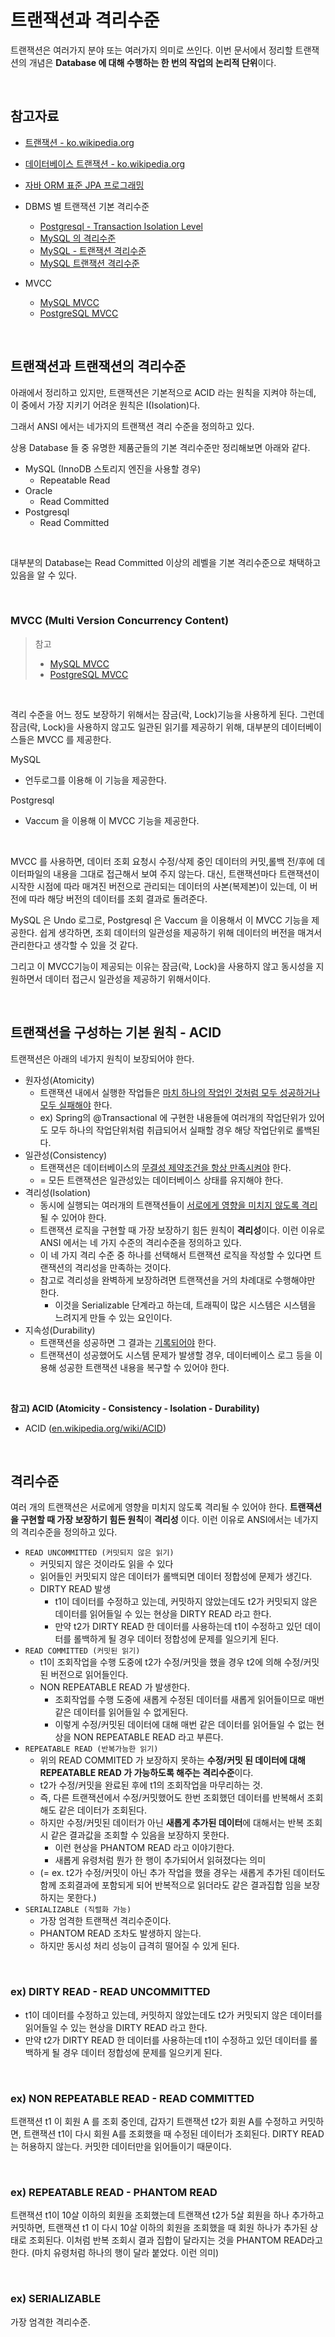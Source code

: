 # 트랜잭션과 격리수준

트랜잭션은 여러가지 분야 또는 여러가지 의미로 쓰인다. 이번 문서에서 정리할 트랜잭션의 개념은 **Database 에 대해 수행하는 한 번의 작업의 논리적 단위**이다.<br>

<br>



## 참고자료

- [트랜잭션 - ko.wikipedia.org](https://ko.wikipedia.org/wiki/%ED%8A%B8%EB%9E%9C%EC%9E%AD%EC%85%98)
- [데이터베이스 트랜잭션 - ko.wikipedia.org](https://ko.wikipedia.org/wiki/%EB%8D%B0%EC%9D%B4%ED%84%B0%EB%B2%A0%EC%9D%B4%EC%8A%A4_%ED%8A%B8%EB%9E%9C%EC%9E%AD%EC%85%98)
- [자바 ORM 표준 JPA 프로그래밍](https://ridibooks.com/books/3984000009)
- DBMS 별 트랜잭션 기본 격리수준
  - [Postgresql - Transaction Isolation Level](https://zamezzz.tistory.com/318)
  - [MySQL 의 격리수준](https://velog.io/@jsj3282/11.-MySQL%EC%9D%98-%EA%B2%A9%EB%A6%AC-%EC%88%98%EC%A4%80)
  - [MySQL - 트랜잭션 격리수준](https://zzang9ha.tistory.com/381)
  - [MySQL 트랜잭션 격리수준](https://steady-coding.tistory.com/562)

- MVCC
  - [MySQL MVCC](https://joont92.github.io/db/MVCC/)
  - [PostgreSQL MVCC](https://simpledb.tistory.com/71)



<br>



## 트랜잭션과 트랜잭션의 격리수준

아래에서 정리하고 있지만, 트랜잭션은 기본적으로 ACID 라는 원칙을 지켜야 하는데, 이 중에서 가장 지키기 어려운 원칙은 I(Isolation)다.<br>

그래서 ANSI 에서는 네가지의 트랜잭션 격리 수준을 정의하고 있다.<br>

상용 Database 들 중 유명한 제품군들의 기본 격리수준만 정리해보면 아래와 같다.

- MySQL (InnoDB 스토리지 엔진을 사용할 경우)
  - Repeatable Read
- Oracle
  - Read Committed
- Postgresql
  - Read Committed

<br>

대부분의 Database는 Read Committed 이상의 레벨을 기본 격리수준으로 채택하고 있음을 알 수 있다.<br>

<br>



### MVCC (Multi Version Concurrency Content)

> 참고
>
> - [MySQL MVCC](https://joont92.github.io/db/MVCC/)
> - [PostgreSQL MVCC](https://simpledb.tistory.com/71)

<br>

격리 수준을 어느 정도 보장하기 위해서는 잠금(락, Lock)기능을 사용하게 된다. 그런데 잠금(락, Lock)을 사용하지 않고도 일관된 읽기를 제공하기 위해, 대부분의 데이터베이스들은 MVCC 를 제공한다.<br>

MySQL

- 언두로그를 이용해 이 기능을 제공한다. <br>

Postgresql

- Vaccum 을 이용해 이 MVCC 기능을 제공한다.<br>

<br>

MVCC 를 사용하면, 데이터 조회 요청시 수정/삭제 중인 데이터의 커밋,롤백 전/후에 데이터파일의 내용을 그대로 접근해서 보여 주지 않는다. 대신, 트랜잭션마다 트랜잭션이 시작한 시점에 따라 매겨진 버전으로 관리되는 데이터의 사본(복제본)이 있는데, 이 버전에 따라 해당 버전의 데이터를 조회 결과로 돌려준다.<br>

MySQL 은 Undo 로그로, Postgresql 은 Vaccum 을 이용해서 이 MVCC 기능을 제공한다. 쉽게 생각하면, 조회 데이터의 일관성을 제공하기 위해 데이터의 버전을 매겨서 관리한다고 생각할 수 있을 것 같다.<br>

그리고 이 MVCC기능이 제공되는 이유는 잠금(락, Lock)을 사용하지 않고 동시성을 지원하면서 데이터 접근시 일관성을 제공하기 위해서이다.<br>

<br>



## 트랜잭션을 구성하는 기본 원칙 - ACID

트랜잭션은 아래의 네가지 원칙이 보장되어야 한다.

- 원자성(Atomicity)
  - 트랜잭션 내에서 실행한 작업들은 <u>마치 하나의 작업인 것처럼 모두 성공하거나 모두 실패해야</u> 한다.
  - ex) Spring의 @Transactional 에 구현한 내용들에 여러개의 작업단위가 있어도 모두 하나의 작업단위처럼 취급되어서 실패할 경우 해당 작업단위로 롤백된다.
- 일관성(Consistency)
  - 트랜잭션은 데이터베이스의 <u>무결성 제약조건을 항상 만족시켜야</u> 한다.
  - = 모든 트랜잭션은 일관성있는 데이터베이스 상태를 유지해야 한다.
- 격리성(Isolation)
  - 동시에 실행되는 여러개의 트랜잭션들이 <u>서로에게 영향을 미치지 않도록 격리</u>될 수 있어야 한다.
  - 트랜잭션 로직을 구현할 때 가장 보장하기 힘든 원칙이 **격리성**이다. 이런 이유로 ANSI 에서는 네 가지 수준의 격리수준을 정의하고 있다.
  - 이 네 가지 격리 수준 중 하나를 선택해서 트랜잭션 로직을 작성할 수 있다면 트랜잭션의 격리성을 만족하는 것이다.
  - 참고로 격리성을 완벽하게 보장하려면 트랜잭션을 거의 차례대로 수행해야만 한다.
    - 이것을 Serializable 단계라고 하는데, 트래픽이 많은 시스템은 시스템을 느려지게 만들 수 있는 요인이다.
- 지속성(Durability)
  - 트랜잭션을 성공하면 그 결과는 <u>기록되어야</u> 한다.
  - 트랜잭션이 성공했어도 시스템 문제가 발생할 경우, 데이터베이스 로그 등을 이용해 성공한 트랜잭션 내용을 복구할 수 있어야 한다.

<br>



**참고) ACID (Atomicity - Consistency - Isolation - Durability)**<br>

- ACID ([en.wikipedia.org/wiki/ACID](https://en.wikipedia.org/wiki/ACID))

<br>



## 격리수준

여러 개의 트랜잭션은 서로에게 영향을 미치지 않도록 격리될 수 있어야 한다. **트랜잭션을 구현할 때 가장 보장하기 힘든 원칙**이 **격리성** 이다. 이런 이유로 ANSI에서는 네가지의 격리수준을 정의하고 있다. 



- `READ UNCOMMITTED (커밋되지 않은 읽기)`
  - 커밋되지 않은 것이라도 읽을 수 있다
  - 읽어들인 커밋되지 않은 데이터가 롤백되면 데이터 정합성에 문제가 생긴다.
  - DIRTY READ 발생
    - t1이 데이터를 수정하고 있는데, 커밋하지 않았는데도 t2가 커밋되지 않은 데이터를 읽어들일 수 있는 현상을 DIRTY READ 라고 한다.
    - 만약 t2가 DIRTY READ 한 데이터를 사용하는데 t1이 수정하고 있던 데이터를 롤백하게 될 경우 데이터 정합성에 문제를 일으키게 된다.
- `READ COMMITTED (커밋된 읽기)`
  - t1이 조회작업을 수행 도중에 t2가 수정/커밋을 했을 경우 t2에 의해 수정/커밋된 버전으로 읽어들인다.
  - NON REPEATABLE READ 가 발생한다.
    - 조회작업를 수행 도중에 새롭게 수정된 데이터를 새롭게 읽어들이므로 매번 같은 데이터를 읽어들일 수 없게된다. 
    - 이렇게 수정/커밋된 데이터에 대해 매번 같은 데이터를 읽어들일 수 없는 현상을 NON REPEATABLE READ 라고 부른다.
- `REPEATABLE READ (반복가능한 읽기)`
  - 위의 READ COMMITED 가 보장하지 못하는 **수정/커밋 된 데이터에 대해 REPEATABLE READ 가 가능하도록 해주는 격리수준**이다.
  - t2가 수정/커밋을 완료된 후에 t1의 조회작업을 마무리하는 것.
  - 즉, 다른 트랜잭션에서 수정/커밋했어도 한번 조회했던 데이터를 반복해서 조회해도 같은 데이터가 조회된다.
  - 하지만 수정/커밋된 데이터가 아닌 **새롭게 추가된 데이터**에 대해서는 반복 조회시 같은 결과값을 조회할 수 있음을 보장하지 못한다.
    - 이런 현상을 PHANTOM READ 라고 이야기한다.
    - 새롭게 유령처럼 뭔가 한 행이 추가되어서 읽혀졌다는 의미
  - (= ex. t2가 수정/커밋이 아닌 추가 작업을 했을 경우는 새롭게 추가된 데이터도 함께 조회결과에 포함되게 되어 반복적으로 읽더라도 같은 결과집합 임을 보장하지는 못한다.) 
- `SERIALIZABLE (직렬화 가능)`
  - 가장 엄격한 트랜잭션 격리수준이다. 
  - PHANTOM READ 조차도 발생하지 않는다.
  - 하지만 동시성 처리 성능이 급격히 떨어질 수 있게 된다.

<br>



### ex) DIRTY READ - READ UNCOMMITTED

- t1이 데이터를 수정하고 있는데, 커밋하지 않았는데도 t2가 커밋되지 않은 데이터를 읽어들일 수 있는 현상을 DIRTY READ 라고 한다.
- 만약 t2가 DIRTY READ 한 데이터를 사용하는데 t1이 수정하고 있던 데이터를 롤백하게 될 경우 데이터 정합성에 문제를 일으키게 된다.

<br>



### ex) NON REPEATABLE READ - READ COMMITTED

트랜잭션 t1 이 회원 A 를 조회 중인데, 갑자기 트랜잭션 t2가 회원 A를 수정하고 커밋하면, 트랜잭션 t1이 다시 회원 A를 조회했을 때 수정된 데이터가 조회된다. DIRTY READ는 허용하지 않는다. 커밋한 데이터만을 읽어들이기 때문이다.<br>

<br>



### ex) REPEATABLE READ - PHANTOM READ

트랜잭션 t1이 10살 이하의 회원을 조회했는데 트랜잭션 t2가 5살 회원을 하나 추가하고 커밋하면, 트랜잭션 t1 이 다시 10살 이하의 회원을 조회했을 때 회원 하나가 추가된 상태로 조회된다. 이처럼 반복 조회시 결과 집합이 달라지는 것을 PHANTOM READ라고 한다. (마치 유령처럼 하나의 행이 달라 붙었다. 이런 의미)<br>

<br>



### ex) SERIALIZABLE

가장 엄격한 격리수준.<br>

<br>





